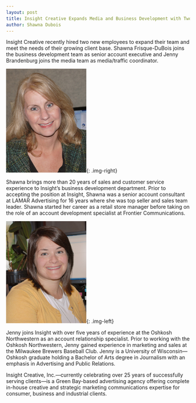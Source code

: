 ```yaml
---
layout: post
title: Insight Creative Expands Media and Business Development with Two New Hires
author: Shawna Dubois
---
```


Insight Creative recently hired two new employees to expand their team and meet the needs of their growing client base. Shawna Frisque-DuBois joins the business development team as senior account executive and Jenny Brandenburg joins the media team as media/traffic coordinator.

![](/img/Shawna_0029cropWeb.jpg){: .img-right}

Shawna brings more than 20 years of sales and customer service experience to Insight’s business development department. Prior to accepting the position at Insight, Shawna was a senior account consultant at LAMAR Advertising for 16 years where she was top seller and sales team leader. Shawna started her career as a retail store manager before taking on the role of an account development specialist at Frontier Communications.

![](/img/Jenny_0020cropWeb.jpg){: .img-left}

Jenny joins Insight with over five years of experience at the Oshkosh Northwestern as an account relationship specialist. Prior to working with the Oshkosh Northwestern, Jenny gained experience in marketing and sales at the Milwaukee Brewers Baseball Club. Jenny is a University of Wisconsin—Oshkosh graduate holding a Bachelor of Arts degree in Journalism with an emphasis in Advertising and Public Relations.

Insight Creative, Inc.—currently celebrating over 25 years of successfully serving clients—is a Green Bay-based advertising agency offering complete in-house creative and strategic marketing communications expertise for consumer, business and industrial clients.
